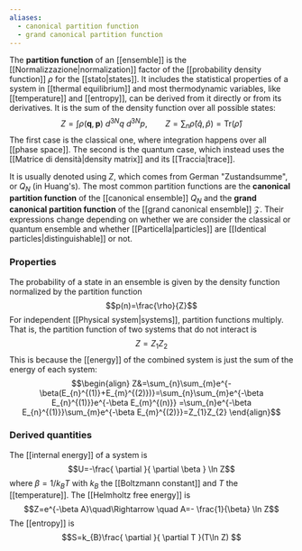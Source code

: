```yaml
---
aliases:
  - canonical partition function
  - grand canonical partition function
---
```

The **partition function** of an [[ensemble]] is the [[Normalizzazione|normalization]] factor of the [[probability density function]] $\rho$ for the [[stato|states]]. It includes the statistical properties of a system in [[thermal equilibrium]] and most thermodynamic variables, like [[temperature]] and [[entropy]], can be derived from it directly or from its derivatives. It is the sum of the density function over all possible states:
$$Z=\int\rho(\mathbf{q},\mathbf{p})\ d^{3N}q\ d^{3N}p,\qquad Z=\sum_{n}\hat{\rho}(\hat{q},\hat{p})=\text{Tr}(\hat{\rho})$$
The first case is the classical one, where integration happens over all [[phase space]]. The second is the quantum case, which instead uses the [[Matrice di densità|density matrix]] and its [[Traccia|trace]].

It is usually denoted using $Z$, which comes from German "Zustandsumme", or $Q_{N}$ (in Huang's). The most common partition functions are the **canonical partition function** of the [[canonical ensemble]] $Q_{N}$ and the **grand canonical partition function** of the [[grand canonical ensemble]] $\mathcal{Z}$. Their expressions change depending on whether we are consider the classical or quantum ensemble and whether [[Particella|particles]] are [[Identical particles|distinguishable]] or not.
### Properties
The probability of a state in an ensemble is given by the density function normalized by the partition function
$$p(n)=\frac{\rho}{Z}$$
For independent [[Physical system|systems]], partition functions multiply. That is, the partition function of two systems that do not interact is
$$Z=Z_{1}Z_{2}$$
This is because the [[energy]] of the combined system is just the sum of the energy of each system:
$$\begin{align}
Z&=\sum_{n}\sum_{m}e^{-\beta(E_{n}^{(1)}+E_{m}^{(2)})}=\sum_{n}\sum_{m}e^{-\beta E_{n}^{(1)}}e^{-\beta E_{m}^{(n)}} =\sum_{n}e^{-\beta E_{n}^{(1)}}\sum_{m}e^{-\beta E_{m}^{(2)}}=Z_{1}Z_{2}
\end{align}$$
### Derived quantities
The [[internal energy]] of a system is
$$U=-\frac{ \partial  }{ \partial \beta } \ln Z$$
where $\beta=1/k_{B}T$ with $k_{B}$ the [[Boltzmann constant]] and $T$ the [[temperature]]. The [[Helmholtz free energy]] is
$$Z=e^{-\beta A}\quad\Rightarrow \quad A=- \frac{1}{\beta} \ln Z$$
The [[entropy]] is
$$S=k_{B}\frac{ \partial  }{ \partial T }(T\ln Z) $$
